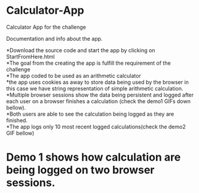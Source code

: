 # Calculator-App

Calculator App for the challenge<br>

Documentation and info about the app.

*Download the source code and start the app by clicking on StartFromHere.html<br >
*The goal from the creating the app is fulfill the requirement of the challenge <br >
*The app coded to be used as an arithmetic calculator <br>
*the app uses cookies as away to store data being used by the browser in this case we have string representation of simple arithmetic calculation.<br>
*Multiple browser sessions show the data being persistent and logged after each user on a browser finishes a calculation (check the demo1 GIFs down bellow).<br>
*Both users are able to  see the calculation being logged as they are finished.<br>
*The app logs only 10 most recent logged calculations(check the demo2 GIF bellow)<br>

# Demo 1 shows how calculation are being logged on two browser sessions.   
